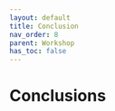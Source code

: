```yaml
---
layout: default
title: Conclusion
nav_order: 8
parent: Workshop
has_toc: false
---
```


# Conclusions